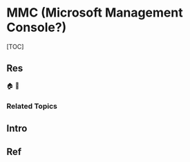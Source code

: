 # MMC (Microsoft Management Console?)

[TOC]



## Res
🏠 
🚧 


### Related Topics



## Intro



## Ref

